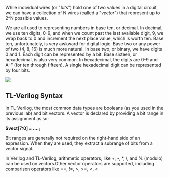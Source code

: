 While individual wires (or "_bits_") hold one of two values in a digital circuit, we can have a collection of N wires (called a "_vector_") that represent up to 2^N possible values.

We are all used to representing numbers in base ten, or decimal. In decimal, we use ten digits, 0-9, and when we count past the last available digit, 9, we wrap back to 0 and increment the next place value, which is worth ten. Base ten, unfortunately, is very awkward for digital logic. Base two or any power of two (4, 8, 16) is much more natural. In base two, or binary, we have digits 0 and 1. Each digit can be represented by a bit. Base sixteen, or hexadecimal, is also very common. In hexadecimal, the digits are 0-9 and A-F (for ten through fifteen). A single hexadecimal digit can be represented by four bits.

![](https://blogger.googleusercontent.com/img/a/AVvXsEhGJDH7VUHqqTs6szYmOmuOnRbm8Ow7OcB2lnv-v0pBXcb18gb_9O4_IcrvM7rLHENGNBM9OoiHiJJA9mtgxzjMPu8vK-aG8KuH_0uhkLCYy0tenqL4s-_uD6GsZibIFGQ7dzSz2U6UjN3jrCkrgxArOz53nDOQ4fUSwwXZECaD3SfjdQ2lcLvc7_qH=w607-h518)

## TL-Verilog Syntax
In TL-Verilog, the most common data types are booleans (as you used in the previous lab) and bit vectors. A vector is declared by providing a bit range in its assignment as so:

**$vect[7:0] = ....;**

Bit ranges are generally not required on the right-hand side of an expression. When they are used, they extract a subrange of bits from a vector signal.

In Verilog and TL-Verilog, arithmetic operators, like +, -, *, /, and % (modulo) can be used on vectors.Other vector operators are supported, including comparison operators like ==, !=, >, >=, <, <
